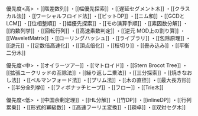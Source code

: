 優先度<高>
・[[階差数列]]
・[[幅優先探索]]
・[[遅延セグメント木]]
・[[クラスカル法]]
・[[ワーシャルフロイド法]]
・[[ビットDP]]
・[[ニム和]]
・[[GCDとLCM]]
・[[位相整順]]
・[[幅優先探索]]
・[[モの演算手順]]
・[[素因数分解]]
・[[約数列挙]]
・[[回転行列]]
・[[高速素数判定]]
・[[逆元 MOD上の割り算]]
・[[WaveletMatrix]]
・[[ローリングハッシュ]]
・[[ライブラリ]]
・[[包除原理]]
・[[逆元]]
・[[定数倍高速化]]
・[[頂点倍化]]
・[[枝切り]]
・[[畳み込み]]
・[[平衡二分木]]

優先度<中>
・[[オイラーツアー]]
・[[マトロイド]]
・[[Stern Brocot Tree]]
・[[拡張ユークリッドの互除法]]
・[[繰り返し二乗法]]
・[[三分探索]]
・[[焼きなおし法]]
・[[ベルマンフォード法]]
・[[プリム法]]
・[[木の直径]]
・[[最大長方形]]
・[[半分全列挙]]
・[[フィボナッチヒープ]]
・[[フロー]]
・[[Trie木]]

優先度<低>
・[[中国余剰定理]]
・[[HL分解]]
・[[竹DP]]
・[[inlineDP]]
・[[行列累乗]]
・[[形式的冪級数]]
・[[高速フーリエ変換]]
・[[疎卓]]
・[[双対セグ木]]